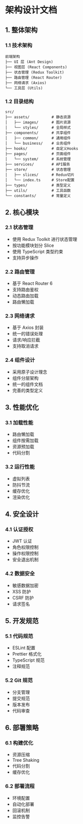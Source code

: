 # 架构设计文档

## 1. 整体架构

### 1.1 技术架构
```
前端架构
├── UI 层 (Ant Design)
├── 视图层 (React Components)
├── 状态管理 (Redux Toolkit)
├── 路由管理 (React Router)
├── 网络请求 (Axios)
└── 工具层 (Utils)
```

### 1.2 目录结构
```
src/
├── assets/          # 静态资源
│   ├── images/      # 图片资源
│   └── styles/      # 全局样式
├── components/      # 共享组件
│   ├── common/      # 通用组件
│   └── business/    # 业务组件
├── hooks/           # 自定义Hooks
├── pages/           # 页面组件
│   └── system/      # 系统管理
├── services/        # API服务
├── store/           # 状态管理
│   ├── slices/      # Redux切片
│   └── index.ts     # Store配置
├── types/           # 类型定义
├── utils/           # 工具函数
└── constants/       # 常量定义
```

## 2. 核心模块

### 2.1 状态管理
- 使用 Redux Toolkit 进行状态管理
- 按功能模块划分 Slice
- 使用 TypeScript 类型约束
- 支持异步操作

### 2.2 路由管理
- 基于 React Router 6
- 支持路由鉴权
- 动态路由加载
- 路由懒加载

### 2.3 网络请求
- 基于 Axios 封装
- 统一的错误处理
- 请求/响应拦截
- 支持取消请求

### 2.4 组件设计
- 采用原子设计理念
- 组件分层架构
- 统一的组件文档
- 完善的类型定义

## 3. 性能优化

### 3.1 加载性能
- 路由懒加载
- 组件按需加载
- 资源预加载
- 代码分割

### 3.2 运行性能
- 虚拟列表
- 防抖节流
- 缓存优化
- 渲染优化

## 4. 安全设计

### 4.1 认证授权
- JWT 认证
- 角色权限控制
- 操作权限控制
- 安全退出机制

### 4.2 数据安全
- 敏感数据加密
- XSS 防护
- CSRF 防护
- 请求签名

## 5. 开发规范

### 5.1 代码规范
- ESLint 配置
- Prettier 格式化
- TypeScript 规范
- 注释规范

### 5.2 Git 规范
- 分支管理
- 提交规范
- 版本发布
- 代码审查

## 6. 部署策略

### 6.1 构建优化
- 资源压缩
- Tree Shaking
- 代码分割
- 缓存优化

### 6.2 部署流程
- 环境配置
- 自动化部署
- 回滚机制
- 监控告警 